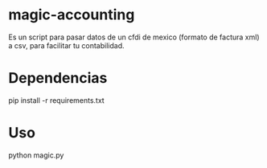 # magic-accounting 
Es un script para pasar datos de un cfdi de mexico (formato de factura xml) a csv, para facilitar tu contabilidad.

# Dependencias 
pip install -r requirements.txt

# Uso
python magic.py
